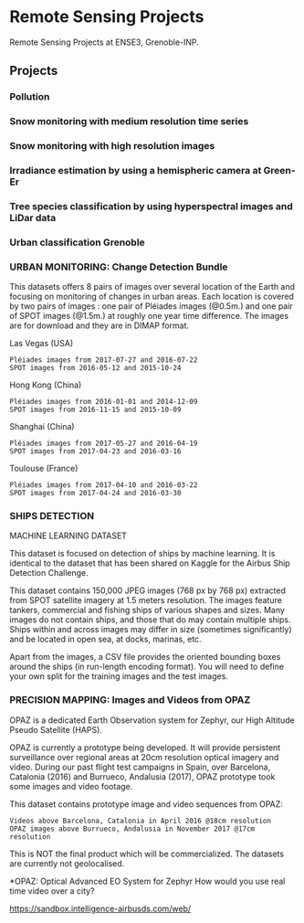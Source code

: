 # Remote Sensing Projects

Remote Sensing Projects at ENSE3, Grenoble-INP.

## Projects

### Pollution

### Snow monitoring with medium resolution time series

### Snow monitoring with high resolution images

### Irradiance estimation by using a hemispheric camera at Green-Er

### Tree species classification by using hyperspectral images and LiDar data

### Urban classification Grenoble

### URBAN MONITORING: Change Detection Bundle

This datasets offers 8 pairs of images over several location of the Earth and focusing on monitoring of changes in urban areas. Each location is covered by two pairs of images : one pair of Pléiades images (@0.5m.) and one pair of SPOT images (@1.5m.) at roughly one year time difference. The images are for download and they are in DIMAP format. 
 
Las Vegas (USA)

    Pléiades images from 2017-07-27 and 2016-07-22
    SPOT images from 2016-05-12 and 2015-10-24

Hong Kong (China)

    Pléiades images from 2016-01-01 and 2014-12-09
    SPOT images from 2016-11-15 and 2015-10-09

Shanghai (China)

    Pléiades images from 2017-05-27 and 2016-04-19
    SPOT images from 2017-04-23 and 2016-03-16

Toulouse (France)

    Pléiades images from 2017-04-10 and 2016-03-22
    SPOT images from 2017-04-24 and 2016-03-30



### SHIPS DETECTION
MACHINE LEARNING DATASET


This dataset is focused on detection of ships by machine learning. It is identical to the dataset that has been shared on Kaggle for the Airbus Ship Detection Challenge.

This dataset contains 150,000 JPEG images (768 px by 768 px) extracted from SPOT satellite imagery at 1.5 meters resolution. The images feature tankers, commercial and fishing ships of various shapes and sizes. Many images do not contain ships, and those that do may contain multiple ships. Ships within and across images may differ in size (sometimes significantly) and be located in open sea, at docks, marinas, etc.

Apart from the images, a CSV file provides the oriented bounding boxes around the ships (in run-length encoding format). You will need to define your own split for the training images and the test images.

### PRECISION MAPPING: Images and Videos from OPAZ

OPAZ is a dedicated Earth Observation system for Zephyr, our High Altitude Pseudo Satellite (HAPS).

OPAZ is currently a prototype being developed. It will provide persistent surveillance over regional areas at 20cm resolution optical imagery and video. During our past flight test campaigns in Spain, over Barcelona, Catalonia (2016) and Burrueco, Andalusia (2017), OPAZ prototype took some images and video footage. 

This dataset contains prototype image and video sequences from OPAZ:

    Videos above Barcelona, Catalonia in April 2016 @18cm resolution
    OPAZ images above Burrueco, Andalusia in November 2017 @17cm resolution

This is NOT the final product which will be commercialized. The datasets are currently not geolocalised.

*OPAZ: Optical Advanced EO System for Zephyr
How would you use real time video over a city?

https://sandbox.intelligence-airbusds.com/web/
